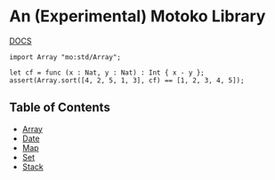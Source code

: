 # An (Experimental) Motoko Library

[DOCS](./docs)

```motoko
import Array "mo:std/Array";

let cf = func (x : Nat, y : Nat) : Int { x - y };
assert(Array.sort([4, 2, 5, 1, 3], cf) == [1, 2, 3, 4, 5]);
```

## Table of Contents

- [Array](./docs/Array.md)
- [Date](./docs/Date.md)
- [Map](./docs/Map.md)
- [Set](./docs/Set.md)
- [Stack](./docs/Stack.md)
